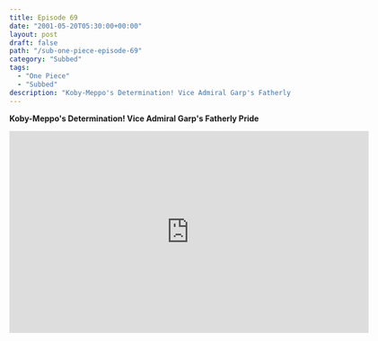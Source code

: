 ```yaml
---
title: Episode 69
date: "2001-05-20T05:30:00+00:00"
layout: post
draft: false
path: "/sub-one-piece-episode-69"
category: "Subbed"
tags:
  - "One Piece"
  - "Subbed"
description: "Koby-Meppo's Determination! Vice Admiral Garp's Fatherly Pride"
---
```


**Koby-Meppo's Determination! Vice Admiral Garp's Fatherly Pride**

<iframe width="640" height="360" src="https://www.rapidvideo.com/e/FX3C2637DA" frameborder="0" marginwidth=0 marginheight=0 scrolling=no allowfullscreen></iframe>

